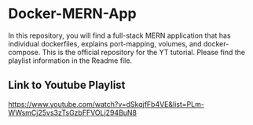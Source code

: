 # Docker-MERN-App
In this repository, you will find a full-stack MERN application that has individual dockerfiles, explains port-mapping, volumes, and docker-compose. This is the official repository for the YT tutorial. Please find the playlist information in the Readme file.

## Link to Youtube Playlist
https://www.youtube.com/watch?v=dSkqjfFb4VE&list=PLm-WWsmCj25vs3zTsGzbFFVOLj294BuN8
